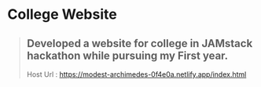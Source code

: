 # College Website

> ## Developed a website for college in JAMstack hackathon while pursuing my First year.
> Host Url : https://modest-archimedes-0f4e0a.netlify.app/index.html
